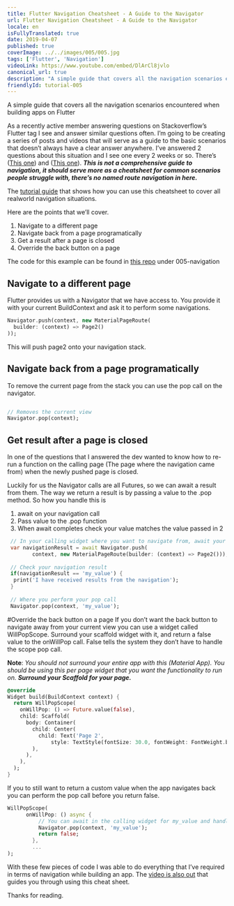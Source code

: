 ```yaml
---
title: Flutter Navigation Cheatsheet - A Guide to the Navigator
url: Flutter Navigation Cheatsheet - A Guide to the Navigator
locale: en
isFullyTranslated: true
date: 2019-04-07
published: true
coverImage: ../../images/005/005.jpg
tags: ['Flutter', 'Navigation']
videoLink: https://www.youtube.com/embed/DlArCl8jvlo
canonical_url: true
description: "A simple guide that covers all the navigation scenarios encountered when building apps on Flutter"
friendlyId: tutorial-005
---
```


A simple guide that covers all the navigation scenarios encountered when building apps on Flutter

As a recently active member answering questions on Stackoverflow’s Flutter tag I see and answer similar questions often. I’m going to be creating a series of posts and videos that will serve as a guide to the basic scenarios that doesn’t always have a clear answer anywhere. I’ve answered 2 questions about this situation and I see one every 2 weeks or so. There’s ([This one](https://stackoverflow.com/questions/48644903/flutter-call-back-to-originating-widget-on-back-button/55546551#55546551)) and ([This one](https://stackoverflow.com/questions/54971988/how-to-intercept-back-button-in-appbar-in-flutter/54972427#54972427)). _**This is not a comprehensive guide to navigation, it should serve more as a cheatsheet for common scenarios people struggle with, there’s no named route navigation in here.**_

The [tutorial guide](https://youtu.be/DlArCl8jvlo) that shows how you can use this cheatsheet to cover all realworld navigation situations.

Here are the points that we’ll cover.

1. Navigate to a different page
2. Navigate back from a page programatically
3. Get a result after a page is closed
4. Override the back button on a page

The code for this example can be found in [this repo](https://github.com/FilledStacks/flutter-tutorials) under 005-navigation

## Navigate to a different page

Flutter provides us with a Navigator that we have access to. You provide it with your current BuildContext and ask it to perform some navigations.

```dart
Navigator.push(context, new MaterialPageRoute(
  builder: (context) => Page2()
));
```

This will push page2 onto your navigation stack.

## Navigate back from a page programatically
To remove the current page from the stack you can use the pop call on the navigator.

```dart

// Removes the current view
Navigator.pop(context);
```

## Get result after a page is closed
In one of the questions that I answered the dev wanted to know how to re-run a function on the calling page (The page where the navigation came from) when the newly pushed page is closed.

Luckily for us the Navigator calls are all Futures, so we can await a result from them. The way we return a result is by passing a value to the .pop method. So how you handle this is

1. await on your navigation call
2. Pass value to the .pop function
3. When await completes check your value matches the value passed in 2

```dart
 // In your calling widget where you want to navigate from, await your navigation result
 var navigationResult = await Navigator.push(
        context, new MaterialPageRoute(builder: (context) => Page2()));
 
 // Check your navigation result
 if(navigationResult == 'my_value') {
  print('I have received results from the navigation');
 }
 
 // Where you perform your pop call
 Navigator.pop(context, 'my_value');
```

#Override the back button on a page
If you don’t want the back button to navigate away from your current view you can use a widget called WillPopScope. Surround your scaffold widget with it, and return a false value to the onWillPop call. False tells the system they don’t have to handle the scope pop call.

**Note**: _You should not surround your entire app with this (Material App). You should be using this per page widget that you want the functionality to run on. **Surround your Scaffold for your page.**_

```dart
@override
Widget build(BuildContext context) {
  return WillPopScope(
    onWillPop: () => Future.value(false),
    child: Scaffold(
      body: Container(
        child: Center(
          child: Text('Page 2',
              style: TextStyle(fontSize: 30.0, fontWeight: FontWeight.bold)),
        ),
      ),
    ),
  );
}
```

If you to still want to return a custom value when the app navigates back you can perform the pop call before you return false.

```dart
WillPopScope(
      onWillPop: () async {
          // You can await in the calling widget for my_value and handle when complete.
          Navigator.pop(context, 'my_value');
          return false;
        },
        ...
);
```

With these few pieces of code I was able to do everything that I’ve required in terms of navigation while building an app. The [video is also out](https://youtu.be/DlArCl8jvlo) that guides you through using this cheat sheet.

Thanks for reading.